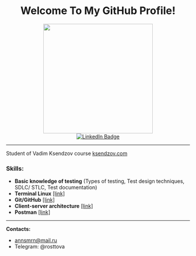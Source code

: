 <h1><div id="header" align="center">
Welcome To My GitHub Profile! </div>
 </h1>

<div id="header" align="center">
  <img src="https://media.giphy.com/media/L1R1tvI9svkIWwpVYr/giphy.gif" width="300"/>
</div>
<div id="badges">
  <div id="header" align="center">
<div id="badges">
  <a href="https://www.linkedin.com/in/%D0%B0%D0%BD%D0%BD%D0%B0-%D1%81%D0%BC%D0%B8%D1%80%D0%BD%D0%BE%D0%B2%D0%B0-b8597723a/">
    <img src="https://img.shields.io/badge/LinkedIn-blue?style=for-the-badge&logo=linkedin&logoColor=white" alt="LinkedIn Badge"/>
  </a></div></div>
 
 


______

Student of Vadim Ksendzov course [ksendzov.com](ksendzov.com)
 

### Skills:

+ <b> Basic knowledge of testing</b> (Types of testing, Test design techniques, SDLC/ STLC, Test documentation)
+ <b>Terminal Linux</b> [[link]](https://github.com/rosttova/hw-linux)
+ <b>Git/GitHub</b> [[link]](https://github.com/rosttova/hw_git)
+ <b>Client-server architecture</b> [[link]](https://github.com/rosttova/info/blob/main/README.md)
+ <b>Postman</b> [[link]](https://github.com/rosttova/Postman)

_____

<b>Contacts: </b>
  - annsmrn@mail.ru
  - Telegram: @rosttova
